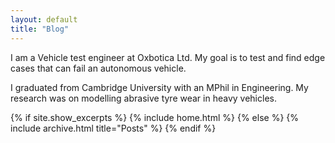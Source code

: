 ```yaml
---
layout: default
title: "Blog"
---
```


I am a Vehicle test engineer at Oxbotica Ltd. My goal is to test and find edge cases that can fail an autonomous vehicle.

I graduated from Cambridge University with an MPhil in Engineering. My research was on modelling abrasive tyre wear in heavy vehicles.

{% if site.show_excerpts %}
  {% include home.html %}
{% else %}
  {% include archive.html title="Posts" %}
{% endif %}
